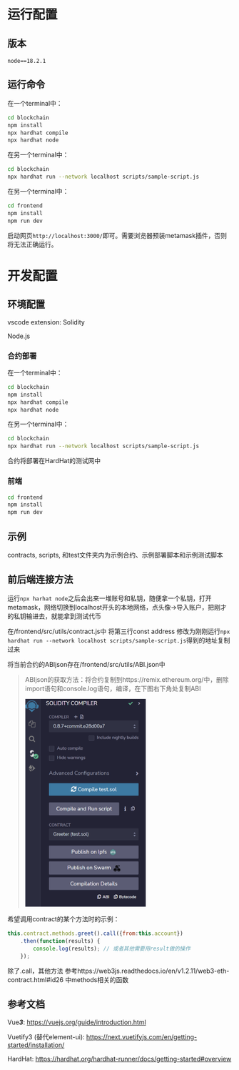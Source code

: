 # 运行配置

## 版本

```
node==18.2.1
```

## 运行命令

在一个terminal中：

```bash
cd blockchain
npm install
npx hardhat compile
npx hardhat node
```

在另一个terminal中：

```bash
cd blockchain
npx hardhat run --network localhost scripts/sample-script.js
```

在另一个terminal中：

```bash
cd frontend
npm install
npm run dev
```

启动网页```http://localhost:3000/```即可。需要浏览器预装metamask插件，否则将无法正确运行。

# 开发配置

## 环境配置

vscode extension: Solidity

Node.js

### 合约部署

在一个terminal中：

```bash
cd blockchain
npm install
npx hardhat compile
npx hardhat node
```

在另一个terminal中：

```bash
cd blockchain
npx hardhat run --network localhost scripts/sample-script.js
```

合约将部署在HardHat的测试网中

### 前端

```bash
cd frontend
npm install
npm run dev
```

## 示例

contracts, scripts, 和test文件夹内为示例合约、示例部署脚本和示例测试脚本

## 前后端连接方法

运行```npx harhat node```之后会出来一堆账号和私钥，随便拿一个私钥，打开metamask，网络切换到localhost开头的本地网络，点头像->导入账户，把刚才的私钥输进去，就能拿到测试代币

在/frontend/src/utils/contract.js中 将第三行const address 修改为刚刚运行```npx hardhat run --network localhost scripts/sample-script.js```得到的地址复制过来

将当前合约的ABIjson存在/frontend/src/utils/ABI.json中

> ABIjson的获取方法：将合约复制到https://remix.ethereum.org/中，删除import语句和console.log语句，编译，在下图右下角处复制ABI
>
> <img src="./assets/image-20221215111441216.png" alt="image-20221215111441216" style="zoom:50%;" />

希望调用contract的某个方法时的示例：

```javascript
this.contract.methods.greet().call({from:this.account})
	.then(function(results) {
    	console.log(results); // 或者其他需要用result做的操作
    });
```

除了.call，其他方法 参考https://web3js.readthedocs.io/en/v1.2.11/web3-eth-contract.html#id26 中methods相关的函数

## 参考文档

Vue***3***: https://vuejs.org/guide/introduction.html

Vuetify3 (替代element-ui): https://next.vuetifyjs.com/en/getting-started/installation/

HardHat: https://hardhat.org/hardhat-runner/docs/getting-started#overview